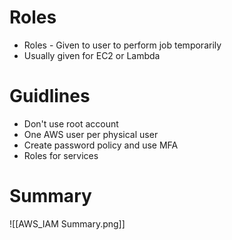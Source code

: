 # Roles

- Roles - Given to user to perform job temporarily
- Usually given for EC2 or Lambda

# Guidlines

- Don't use root account
- One AWS user per physical user
- Create password policy and use MFA
- Roles for services

# Summary

![[AWS_IAM Summary.png]]